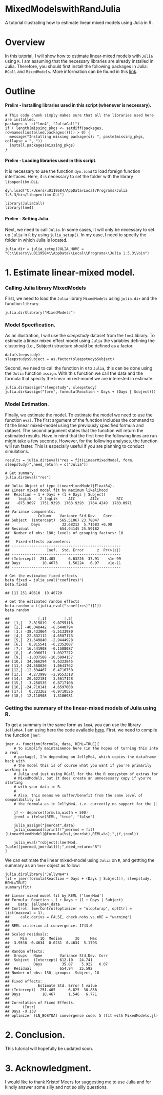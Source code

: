 # MixedModelswithRandJulia
A tutorial illustrating how to estimate linear mixed models using Julia in R.

# Overview

In this tutorial, I will show how to estimate linear-mixed models with `Julia` using `R`. I am assuming that the necessary libraries are already installed in Julia. Therefore, you should first install the following packages in Julia: `RCall` and `MixedModels`. More information can be found in this [link](https://rpubs.com/dmbates/377897).

# Outline


#### Prelim - Installing libraries used in this script (whenever is necessary).

```{r, echo=TRUE, warning=TRUE, results="hide", message=FALSE}
# This code chunk simply makes sure that all the libraries used here are installed.
packages <- c("lme4", "JuliaCall")
if ( length(missing_pkgs <- setdiff(packages, rownames(installed.packages()))) > 0) {
  message("Installing missing package(s): ", paste(missing_pkgs, collapse = ", "))
  install.packages(missing_pkgs)
}
```

#### Prelim - Loading libraries used in this script.

It is necessary to use the function `dyn.load` to load foreign function interfaces. Here, it is necessary to set the folder with the library `libopenlibm.DLL`.

```{r, echo=TRUE, warning=TRUE, results="hide", message=FALSE}
dyn.load("C:/Users/u0119584/AppData/Local/Programs/Julia 1.5.3/bin/libopenlibm.DLL")

library(JuliaCall)
library(lme4)
```

#### Prelim - Setting Julia.

Next, we need to call `Julia`. In some cases, it will only be necessary to set up `Julia` in `R` by using `julia_setup()`. In my case, I need to specify the folder in which Julia is located.

```{r, echo=TRUE, warning=TRUE, results="hide", message=FALSE}
julia.dir = julia_setup(JULIA_HOME = "C:\\Users\\u0119584\\AppData\\Local\\Programs\\Julia 1.5.3\\bin")
```


# 1. Estimate linear-mixed model.

### Calling Julia library MixedModels

First, we need to load the `Julia` library `MixedModels` using `julia.dir` and the function `library`:

```{r, echo=TRUE, warning=FALSE, eval=TRUE}
julia.dir$library("MixedModels")
```

### Model Specification.

As an illustration, I will use the *sleepstudy* dataset from the `lme4` library. To estimate a linear mixed effect model using `Julia` the variables defining the clustering (i.e., Subject) structure should be defined as a factor. 

```{r, echo=TRUE, warning=FALSE, eval=TRUE}
data(sleepstudy)
sleepstudy$Subject = as.factor(sleepstudy$Subject)
```

Second, we need to call the function in `R` to `Julia`, this can be done using the `Julia` function `assign`. With this function we call the data and the formula that specify the linear mixed-model we are interested in estimate:  


```{r, echo=TRUE, warning=FALSE, eval=TRUE}
julia.dir$assign("sleepstudy", sleepstudy)
julia.dir$assign("form", formula(Reaction ~ Days + (Days | Subject)))
```

### Model Estimation.

Finally, we estimate the model. To estimate the model we need to use the function `eval`. The first argument of the function includes the command to fit the linear mixed-model using the previously specified formula and dataset. The second argument states that the function will return the estimated results. Have in mind that the first time the following lines are run might take a few seconds. However, for the following analyses, the function will run faster. This is especially useful if you are planning to conduct simulations. 

```{r, echo=TRUE, warning=FALSE, eval=TRUE}
results = julia.dir$eval("res = fit(LinearMixedModel, form, sleepstudy)",need_return = c("Julia"))

# Get summary 
julia.dir$eval("res")

## Julia Object of type LinearMixedModel{Float64}.
## Linear mixed model fit by maximum likelihood
##  Reaction ~ 1 + Days + (1 + Days | Subject)
##    logLik   -2 logLik     AIC       AICc        BIC    
##   -875.9697  1751.9393  1763.9393  1764.4249  1783.0971
## 
## Variance components:
##             Column    Variance Std.Dev.   Corr.
## Subject  (Intercept)  565.51067 23.78047
##          Days          32.68212  5.71683 +0.08
## Residual              654.94145 25.59182
##  Number of obs: 180; levels of grouping factors: 18
## 
##   Fixed-effects parameters:
## --------------------------------------------------
##                 Coef.  Std. Error      z  Pr(>|z|)
## --------------------------------------------------
## (Intercept)  251.405      6.63226  37.91    <1e-99
## Days          10.4673     1.50224   6.97    <1e-11
## --------------------------------------------------

# Get the estimated fixed effects
beta.fixed = julia_eval("coef(res)")
beta.fixed 

## [1] 251.40510  10.46729

# Get the estimated random effects
beta.random = t(julia_eval("ranef(res)")[1])
beta.random

##             [,1]        [,2]
##  [1,]   2.815819   9.0755116
##  [2,] -40.048442  -8.6440794
##  [3,] -38.433064  -5.5133980
##  [4,]  22.832112  -4.6587173
##  [5,]  21.549840  -2.9444928
##  [6,]   8.815541  -0.2352007
##  [7,]  16.441908  -0.1588087
##  [8,]  -6.996671   1.0327272
##  [9,]  -1.037588 -10.5994157
## [10,]  34.666294   8.6323845
## [11,] -24.558026   1.0643762
## [12,] -12.334467   6.4716750
## [13,]   4.273998  -2.9553318
## [14,]  20.622181   3.5617128
## [15,]   3.258535   0.8717108
## [16,] -24.710141   4.6597008
## [17,]   0.723262  -0.9710526
## [18,]  12.118908   1.3106981
```
### Getting the summary of the linear-mixed models of Julia using R.

To get a summary in the same form as `lme4`, you can use the library `JellyMe4`. I am using here the code available [here](https://rdrr.io/github/palday/jlme/src/R/JellyMe4.R). First, we need to compile the function `jmer`:

```{r, echo=TRUE, warning=FALSE, eval=TRUE}
jmer <- function(formula, data, REML=TRUE){
    # to simplify maintainence here (in the hopes of turning this into a real
    # package), I'm depending on JellyMe4, which copies the dataframe back with
    # the model this is of course what you want if you're primarily working in
    # Julia and just using RCall for the the R ecosystem of extras for
    # MixedModels, but it does create an unnecessary copy if you're starting
    # with your data in R.
    #
    # Also, this means we suffer/benefit from the same level of compatibility in
    # the formula as in JellyMe4, i.e. currently no support for the ||

    jf <- deparse(formula,width = 500)
    jreml = ifelse(REML, "true", "false")

    julia_assign("jmerdat",data)
    julia_command(sprintf("jmermod = fit!(LinearMixedModel(@formula(%s),jmerdat),REML=%s);",jf,jreml))

    julia_eval("robject(:lmerMod, Tuple([jmermod,jmerdat]));",need_return="R")
}
```

We can estimate the linear mixed-model using `Julia` on `R`, and gettting the summary as an `lmer` object as follow:

```{r, echo=TRUE, warning=FALSE, eval=TRUE}
julia.dir$library("JellyMe4")
fit = jmer(formula(Reaction ~ Days + (Days | Subject)), sleepstudy, REML=TRUE)
summary(fit)

## Linear mixed model fit by REML ['lmerMod']
## Formula: Reaction ~ 1 + Days + (1 + Days | Subject)
##    Data: jellyme4_data
## Control: lmerControl(optimizer = "nloptwrap", optCtrl = list(maxeval = 1),  
##     calc.derivs = FALSE, check.nobs.vs.nRE = "warning")
## 
## REML criterion at convergence: 1743.6
## 
## Scaled residuals: 
##     Min      1Q  Median      3Q     Max 
## -3.9536 -0.4634  0.0231  0.4634  5.1793 
## 
## Random effects:
##  Groups   Name        Variance Std.Dev. Corr
##  Subject  (Intercept) 612.10   24.741       
##           Days         35.07    5.922   0.07
##  Residual             654.94   25.592       
## Number of obs: 180, groups:  Subject, 18
## 
## Fixed effects:
##             Estimate Std. Error t value
## (Intercept)  251.405      6.825  36.838
## Days          10.467      1.546   6.771
## 
## Correlation of Fixed Effects:
##      (Intr)
## Days -0.138
## optimizer (LN_BOBYQA) convergence code: 5 (fit with MixedModels.jl)
```

# 2. Conclusion.

This tutorial will hopefully be updated soon.

# 3. Acknowledgment.

I would like to thank Kristof Meers for suggesting me to use Julia and for kindly answer some silly and not so silly questions. 
